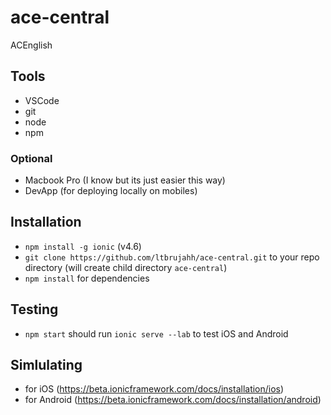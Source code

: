 # ace-central

ACEnglish

## Tools

- VSCode
- git
- node
- npm

### Optional

- Macbook Pro (I know but its just easier this way)
- DevApp (for deploying locally on mobiles)

## Installation

- `npm install -g ionic` (v4.6)
- `git clone https://github.com/ltbrujahh/ace-central.git` to your repo directory (will create child directory `ace-central`)
- `npm install` for dependencies

## Testing

- `npm start` should run `ionic serve --lab` to test iOS and Android

## Simlulating

- for iOS (https://beta.ionicframework.com/docs/installation/ios)
- for Android (https://beta.ionicframework.com/docs/installation/android)
